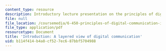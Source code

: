 ```yaml
---
content_type: resource
description: Introductory lecture presentation on the principles of digital communication.
file: null
file_location: /coursemedia/6-450-principles-of-digital-communication-i-fall-2009/b114f414b4a8cf527ec687bbf5704988_MIT6_450F09_slide01.pdf
file_type: application/pdf
resourcetype: Document
title: 'Introduction: A layered view of digital communication'
uid: b114f414-b4a8-cf52-7ec6-87bbf5704988
---
```

